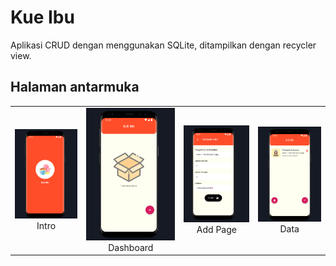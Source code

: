 # Kue Ibu
Aplikasi CRUD dengan menggunakan SQLite, ditampilkan dengan recycler view.

## Halaman antarmuka
| | | | |
|:-------------------------:|:-------------------------:|:-------------------------:|:-------------------------:|
|<img width="1604" alt="intro" src="https://github.com/alfidh02/kueibu/blob/master/screenshots/intro.png">  Intro | <img width="1604" alt="dashboard" src="https://github.com/alfidh02/kueibu/blob/master/screenshots/dashboard.png"> Dashboard | <img width="1604" alt="dashboard" src="https://github.com/alfidh02/kueibu/blob/master/screenshots/addpage.png"> Add Page | <img width="1604" alt="dashboard" src="https://github.com/alfidh02/kueibu/blob/master/screenshots/dashboard(2).png"> Data |
